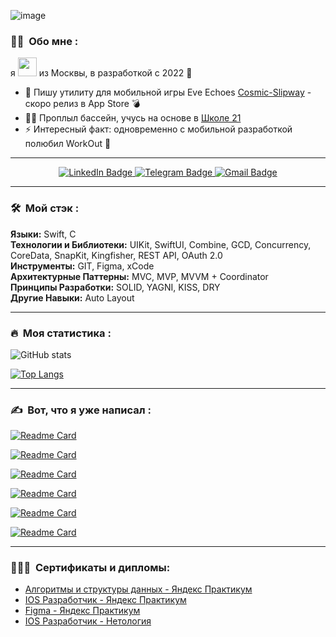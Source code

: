![image](https://github.com/MickeyRU/MickeyRU/assets/91372236/c0a577c9-e5cd-4d59-875f-587885dcf174)


### :woman_technologist: &nbsp;Обо мне :

я <img src="https://media.giphy.com/media/WUlplcMpOCEmTGBtBW/giphy.gif" width="30"> из Москвы, в разработкой с 2022 🚀

- 🔭 Пишу утилиту для мобильной игры Eve Echoes [Cosmic-Slipway](https://github.com/MickeyRU/Cosmic-Slipway) - скоро релиз в App Store 💣
- 🏊‍♂️ Проплыл бассейн, учусь на основе в [Школе 21](https://21-school.ru) 
- ⚡ Интересный факт: одновременно с мобильной разработкой полюбил WorkOut 💪

---

<div id="badges" align="center">
  <a href="https://linkedin.com/in/павел-афанасьев-a67a68297">
    <img src="https://img.shields.io/badge/LinkedIn-blue?style=for-the-badge&logo=linkedin&logoColor=white" alt="LinkedIn Badge"/>
  </a><a href="https://t.me/PavelAfanasiev">
    <img src="https://img.shields.io/badge/Telegram-blue?style=for-the-badge&logo=telegram&logoColor=white" alt="Telegram Badge"/>
  </a><a href="mailto:afanasyevpv9@gmail.com">
    <img src="https://img.shields.io/badge/Gmail-red?style=for-the-badge&logo=gmail&logoColor=white" alt="Gmail Badge"/>
  </a>
</div>

---

### 🛠 &nbsp;Мой стэк :

**Языки:** Swift, С  
**Технологии и Библиотеки:** UIKit, SwiftUI, Combine, GCD, Concurrency, CoreData, SnapKit, Kingfisher, REST API, OAuth 2.0  
**Инструменты:** GIT, Figma, xCode  
**Архитектурные Паттерны:** MVC, MVP, MVVM + Coordinator  
**Принципы Разработки:** SOLID, YAGNI, KISS, DRY  
**Другие Навыки:** Auto Layout

---

### 🔥 &nbsp;Моя статистика :
![GitHub stats](https://github-readme-stats.vercel.app/api?username=MickeyRU&theme=vision-friendly-dark&show_icons=true)

[![Top Langs](https://github-readme-stats.vercel.app/api/top-langs/?username=MickeyRU&layout=compact&theme=vision-friendly-dark)](https://github.com/anuraghazra/github-readme-stats)

---

### ✍️ &nbsp;Вот, что я уже написал : 

[![Readme Card](https://github-readme-stats.vercel.app/api/pin/?username=Mobile-app-promotions-and-discounts&repo=IOSApp&theme=vision-friendly-dark)](https://github.com/Mobile-app-promotions-and-discounts/IOSApp)

[![Readme Card](https://github-readme-stats.vercel.app/api/pin/?username=MickeyRU&repo=iOS-FakeNFT-Group-3&theme=vision-friendly-dark)](https://github.com/MickeyRU/iOS-FakeNFT-Group-3)

[![Readme Card](https://github-readme-stats.vercel.app/api/pin/?username=MickeyRU&repo=Tracker&theme=vision-friendly-dark)](https://github.com/MickeyRU/Tracker)

[![Readme Card](https://github-readme-stats.vercel.app/api/pin/?username=MickeyRU&repo=ImageFeed&theme=vision-friendly-dark)](https://github.com/MickeyRU/ImageFeed)

[![Readme Card](https://github-readme-stats.vercel.app/api/pin/?username=MickeyRU&repo=MovieQuiz-ios&theme=vision-friendly-dark)](https://github.com/MickeyRU/MovieQuiz-ios)

[![Readme Card](https://github-readme-stats.vercel.app/api/pin/?username=MickeyRU&repo=Avito_TestTask&theme=vision-friendly-dark)](https://github.com/MickeyRU/Avito_TestTask)

---

### 👨🏻‍🎓 &nbsp;Сертификаты и дипломы:
- [Алгоритмы и структуры данных - Яндекс Практикум](https://github.com/MickeyRU/MickeyRU/blob/main/Algorithms%20and%20DataStructures.pdf)
- [IOS Разработчик - Яндекс Практикум](https://github.com/MickeyRU/MickeyRU/blob/main/IOS%20разработчик%20-%20Яндекс%20Практикум.pdf)
- [Figma - Яндекс Практикум](https://github.com/MickeyRU/MickeyRU/blob/main/figma.pdf)
- [IOS Разработчик - Нетология](https://github.com/MickeyRU/MickeyRU/blob/main/iOS.pdf)
